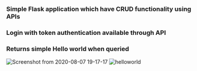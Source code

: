 ### Simple Flask application which have CRUD functionality using APIs
### Login with token authentication available through API
### Returns simple Hello world when queried 
![Screenshot from 2020-08-07 19-17-17](https://user-images.githubusercontent.com/37765578/89652270-da9aad80-d8e2-11ea-861b-f02970c10727.png)
![helloworld](https://user-images.githubusercontent.com/37765578/89652496-2d746500-d8e3-11ea-93a0-8332a6b6721a.png)
